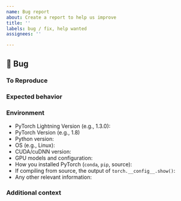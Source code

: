 ```yaml
---
name: Bug report
about: Create a report to help us improve
title: ''
labels: bug / fix, help wanted
assignees: ''

---
```

## 🐛 Bug

<!-- A clear and concise description of what the bug is. -->

### To Reproduce

<!--
Please reproduce using the BoringModel!

You can use the following Colab link:
https://colab.research.google.com/drive/1HvWVVTK8j2Nj52qU4Q4YCyzOm0_aLQF3?usp=sharing
IMPORTANT: has to be public.

or this simple template:
https://github.com/PyTorchLightning/pytorch-lightning/blob/master/pl_examples/bug_report_model.py

If you could not reproduce using the BoringModel and still think there's a bug, please post here
but remember, bugs with code are fixed faster!
-->

### Expected behavior

<!-- FILL IN -->

### Environment

<!--
Please copy and paste the output from our environment collection script:
https://raw.githubusercontent.com/PyTorchLightning/pytorch-lightning/master/requirements/collect_env_details.py
(For security purposes, please check the contents of the script before running it)

You can get the script and run it with:
```bash
wget https://raw.githubusercontent.com/PyTorchLightning/pytorch-lightning/master/requirements/collect_env_details.py
python collect_env_details.py
```

You can also fill out the list below manually.
-->

 - PyTorch Lightning Version (e.g., 1.3.0):
 - PyTorch Version (e.g., 1.8)
 - Python version:
 - OS (e.g., Linux):
 - CUDA/cuDNN version:
 - GPU models and configuration:
 - How you installed PyTorch (`conda`, `pip`, source):
 - If compiling from source, the output of `torch.__config__.show()`:
 - Any other relevant information:

### Additional context

<!-- Add any other context about the problem here. -->
